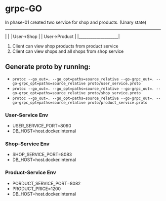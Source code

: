 # grpc-GO


In phase-01 created two service for shop and products. (Unary state)


 ____________________
|                    |
|  User->Shop        |
|  User->Product     |
|____________________|

1) Client can view shop products from product service
2) Client can view shops and all shops from shop service

## Generate proto by running: 
 - `protoc --go_out=. --go_opt=paths=source_relative --go-grpc_out=. --go-grpc_opt=paths=source_relative proto/user_service.proto`
 - `protoc --go_out=. --go_opt=paths=source_relative --go-grpc_out=. --go-grpc_opt=paths=source_relative proto/shop_service.proto`
 - `protoc --go_out=. --go_opt=paths=source_relative --go-grpc_out=. --go-grpc_opt=paths=source_relative proto/product_service.proto` 

### User-Service Env
 - USER_SERVICE_PORT=8090
 - DB_HOST=host.docker.internal 

### Shop-Service Env
 - SHOP_SERVICE_PORT=8083
 - DB_HOST=host.docker.internal 


### Product-Service Env
 - PORDUCT_SERVICE_PORT=8082
 - PRODUCT_PRICE=1200
 - DB_HOST=host.docker.internal 